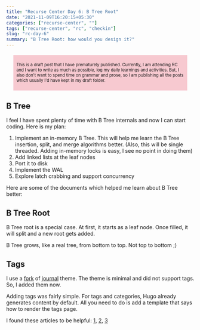 ```yaml
---
title: "Recurse Center Day 6: B Tree Root"
date: "2021-11-09T16:20:15+05:30"
categories: ["recurse-center", ""]
tags: ["recurse-center", "rc", "checkin"]
slug: "rc-day-6"
summary: "B Tree Root: how would you design it?"
---
```


<div style="font-size: 0.7rem; margin: 1.2rem; padding: 0.5rem; background: #f7c9d0;"><p>This is a draft post that I have prematurely published. Currently, I am attending RC and I want to write as much as possible, log my daily learnings and activities. But, I also don't want to spend time on grammar and prose, so I am publishing all the posts which usually I'd have kept in my draft folder.</p></div>

## B Tree

I feel I have spent plenty of time with B Tree internals and now I can start coding. Here is my plan:

1. Implement an in-memory B Tree. This will help me learn the B Tree insertion, split, and merge algorithms better. (Also, this will be single threaded. Adding in-memory locks is easy, I see no point in doing them)
1. Add linked lists at the leaf nodes
1. Port it to disk
1. Implement the WAL
1. Explore latch crabbing and support concurrency

Here are some of the documents which helped me learn about B Tree better:

## B Tree Root

B Tree root is a special case. At first, it starts as a leaf node. Once filled, it will split and a new root gets added. 

B Tree grows, like a real tree, from bottom to top. Not top to bottom ;) 

## Tags

I use a [fork](https://github.com/avinassh/hugo-skyfall) of [journal](https://github.com/dashdashzako/hugo-journal) theme. The theme is minimal and did not support tags. So, I added them now.

Adding tags was fairly simple. For tags and categories, Hugo already generates content by default. All you need to do is add a template that says how to render the tags page.

I found these articles to be helpful: [1](https://www.jakewiesler.com/blog/hugo-taxonomies), [2](https://phrye.com/code/tag-cloud), [3](https://www.sidorenko.io/post/2017/07/nice-tagcloud-with-hugo)
